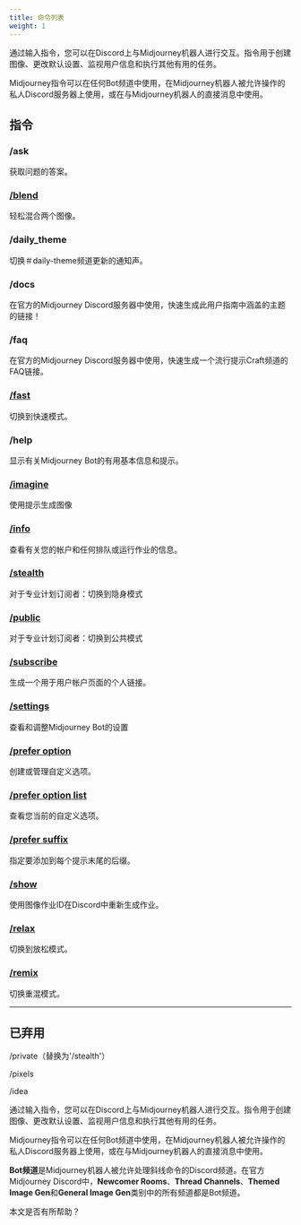 ```yaml
---
title: 命令列表
weight: 1
---
```

通过输入指令，您可以在Discord上与Midjourney机器人进行交互。指令用于创建图像、更改默认设置、监视用户信息和执行其他有用的任务。

Midjourney指令可以在任何Bot频道中使用，在Midjourney机器人被允许操作的私人Discord服务器上使用，或在与Midjourney机器人的直接消息中使用。

## 指令

### /ask

获取问题的答案。

### [/blend](https://docs.midjourney.com/blend)

轻松混合两个图像。

### /daily\_theme

切换＃daily-theme频道更新的通知声。

### /docs

在官方的Midjourney Discord服务器中使用，快速生成此用户指南中涵盖的主题的链接！

### /faq

在官方的Midjourney Discord服务器中使用，快速生成一个流行提示Craft频道的FAQ链接。

### [/fast](https://docs.midjourney.com/fast-relax)

切换到快速模式。

### /help

显示有关Midjourney Bot的有用基本信息和提示。

### [/imagine](https://docs.midjourney.com/quick-start)

使用提示生成图像

### [/info](https://docs.midjourney.com/info)

查看有关您的帐户和任何排队或运行作业的信息。

### [/stealth](https://docs.midjourney.com/stealth)

对于专业计划订阅者：切换到隐身模式

### [/public](https://docs.midjourney.com/stealth)

对于专业计划订阅者：切换到公共模式

### [/subscribe](https://docs.midjourney.com/plans)

生成一个用于用户帐户页面的个人链接。

### [/settings](https://docs.midjourney.com/settings-and-presets)

查看和调整Midjourney Bot的设置

### [/prefer option](https://docs.midjourney.com/settings-and-presets)

创建或管理自定义选项。

### [/prefer option list](https://docs.midjourney.com/settings-and-presets)

查看您当前的自定义选项。

### [/prefer suffix](https://docs.midjourney.com/settings-and-presets)

指定要添加到每个提示末尾的后缀。

### [/show](https://docs.midjourney.com/show-job)

使用图像作业ID在Discord中重新生成作业。

### [/relax](https://docs.midjourney.com/fast-relax)

切换到放松模式。

### [/remix](https://docs.midjourney.com/remix)

切换重混模式。

___

## 已弃用

/private（替换为'/stealth'）

/pixels

/idea

通过输入指令，您可以在Discord上与Midjourney机器人进行交互。指令用于创建图像、更改默认设置、监视用户信息和执行其他有用的任务。

Midjourney指令可以在任何Bot频道中使用，在Midjourney机器人被允许操作的私人Discord服务器上使用，或在与Midjourney机器人的直接消息中使用。

**Bot频道**是Midjourney机器人被允许处理斜线命令的Discord频道。在官方Midjourney Discord中，**Newcomer Rooms**、**Thread Channels**、**Themed Image Gen**和**General Image Gen**类别中的所有频道都是Bot频道。

本文是否有所帮助？